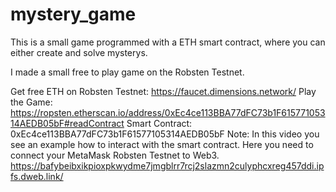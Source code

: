 # mystery_game
This is a small game programmed with a ETH smart contract, where you can either create and solve mysterys. 

I made a small free to play game on the Robsten Testnet.

Get free ETH on Robsten Testnet: https://faucet.dimensions.network/
Play the Game:  https://ropsten.etherscan.io/address/0xEc4ce113BBA77dFC73b1F61577105314AEDB05bF#readContract
Smart Contract: 0xEc4ce113BBA77dFC73b1F61577105314AEDB05bF
Note: In this video you see an example how to interact with the smart contract. Here you need to connect your MetaMask Robsten Testnet to Web3. 
https://bafybeibxikpioxpkwydme7jmgblrr7rcj2slazmn2culyphcxreg457ddi.ipfs.dweb.link/

